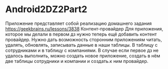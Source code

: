 # Android2DZ2Part2
Приложение представляет собой реализацию домашнего задания https://geekbrains.ru/lessons/3838
Контент-провайдер
Для приложения, которое мы делали в первом дз нужно теперь ещё добавить контент провайдер. 
Нужно дать возможность сторонним приложениям читать, удалять, обновлять, записывать данные 
в наши таблицы. В таблицу с сотрудниками и в таблицу с компаниями. В случае если первое дз 
не удалось выполнить, можно создать новое приложение, создать в нём две таблицы сотрудники 
и компании и создать.к ним провайдер.
